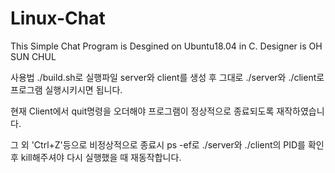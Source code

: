 # Linux-Chat
This Simple Chat Program is Desgined on Ubuntu18.04 in C. Designer is OH SUN CHUL 

사용법
./build.sh로 실행파일 server와 client를 생성 후 그대로 ./server와 ./client로 프로그램 실행시키시면 됩니다.

현재 Client에서 quit명령을 오더해야 프로그램이 정상적으로 종료되도록 재작하였습니다.

그 외 'Ctrl+Z'등으로 비정상적으로 종료시 ps -ef로 ./server와 ./client의 PID를 확인 후 kill해주셔야 다시 실행했을 때 재동작합니다.

